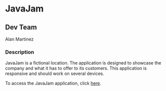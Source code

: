 # JavaJam

## Dev Team

Alan Martinez

### Description

JavaJam is a fictional location. The application is designed to showcase the company and what it has to offer to its customers. This application is responsive and should work on several devices.

To access the JavaJam application, click [here](https://am26001.github.io/JavaJam/).
